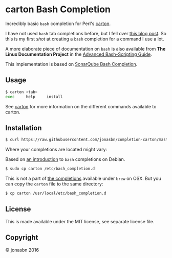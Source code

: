 # carton Bash Completion

Incredibly basic `bash` completion for Perl's [carton](https://github.com/perl-carton/carton).

I have not used `bash` tab completions before, but I fell over [this blog post](http://davidalger.com/development/bash-completion-on-os-x-with-brew/). So this is my first *shot* at creating a `bash` completion for a command I use a lot.

A more elaborate piece of documentation on `bash` is also available from **The Linux Documentation Project** in the [Advanced Bash-Scripting Guide](http://tldp.org/LDP/abs/html/tabexpansion.html).

This implementation is based on [SonarQube Bash Completion](https://github.com/a1dutch/sonarqube-bash-completion).

## Usage

```bash
$ carton <tab>
exec     help     install
```

See [carton](https://github.com/perl-carton/carton) for more information on the different commands available to carton.

## Installation

```bash
$ curl https://raw.githubusercontent.com/jonasbn/completion-carton/master/ > carton
```

Where your completions are located might vary:

Based on [an introduction](https://debian-administration.org/article/316/An_introduction_to_bash_completion_part_1) to `bash` completions on Debian.

```bash
$ sudo cp carton /etc/bash_completion.d
```

This is not a part of [the completions](https://github.com/Homebrew/homebrew-completions) available under `brew` on OSX. But you can copy the `carton` file to the same directory:

```bash
$ cp carton /usr/local/etc/bash_completion.d
```

## License

This is made available under the MIT license, see separate license file.

## Copyright 

:copyright: jonasbn 2016
